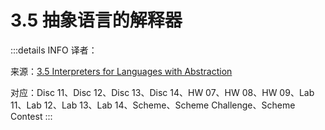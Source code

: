 # 3.5 抽象语言的解释器

:::details INFO
译者：

来源：[3.5 Interpreters for Languages with Abstraction](http://www.composingprograms.com/pages/35-interpreters-for-languages-with-abstraction.html)

对应：Disc 11、Disc 12、Disc 13、Disc 14、HW 07、HW 08、HW 09、Lab 11、Lab 12、Lab 13、Lab 14、Scheme、Scheme Challenge、Scheme Contest
:::
